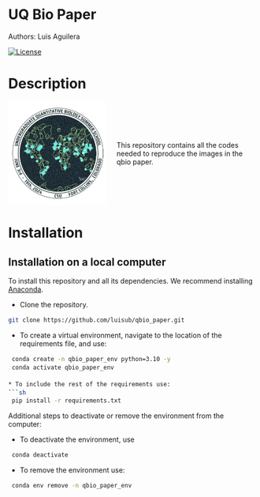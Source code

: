 # UQ Bio Paper
Authors: Luis Aguilera

[![License](https://img.shields.io/badge/License-BSD_3--Clause-blue.svg)](https://opensource.org/licenses/BSD-3-Clause)

# Description

<div style="display: flex; align-items: center;">
    <img src="docs/uqbio_2024_logo.png" alt="Figure" style="width: 200px; margin-right: 20px;">
    <div>
        This repository contains all the codes needed to reproduce the images in the qbio paper.
    </div>
</div>

# Installation 

## Installation on a local computer

To install this repository and all its dependencies. We recommend installing [Anaconda](https://www.anaconda.com). 

* Clone the repository.
```sh
git clone https://github.com/luisub/qbio_paper.git
```

* To create a virtual environment, navigate to the location of the requirements file, and use:
```sh
 conda create -n qbio_paper_env python=3.10 -y
 conda activate qbio_paper_env

* To include the rest of the requirements use:
```sh
 pip install -r requirements.txt
```

Additional steps to deactivate or remove the environment from the computer:

* To deactivate the environment, use
```sh
 conda deactivate
```
* To remove the environment use:
```sh
 conda env remove -n qbio_paper_env
```
